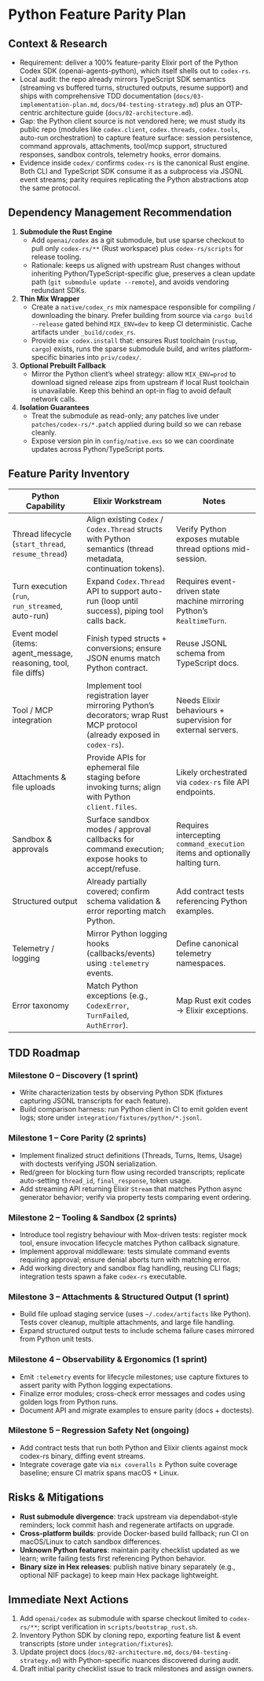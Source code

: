 # Python Feature Parity Plan

## Context & Research
- Requirement: deliver a 100% feature-parity Elixir port of the Python Codex SDK (openai-agents-python), which itself shells out to `codex-rs`.
- Local audit: the repo already mirrors TypeScript SDK semantics (streaming vs buffered turns, structured outputs, resume support) and ships with comprehensive TDD documentation (`docs/03-implementation-plan.md`, `docs/04-testing-strategy.md`) plus an OTP-centric architecture guide (`docs/02-architecture.md`).
- Gap: the Python client source is not vendored here; we must study its public repo (modules like `codex.client`, `codex.threads`, `codex.tools`, auto-run orchestration) to capture feature surface: session persistence, command approvals, attachments, tool/mcp support, structured responses, sandbox controls, telemetry hooks, error domains.
- Evidence inside `codex/` confirms `codex-rs` is the canonical Rust engine. Both CLI and TypeScript SDK consume it as a subprocess via JSONL event streams; parity requires replicating the Python abstractions atop the same protocol.

## Dependency Management Recommendation
1. **Submodule the Rust Engine**  
   - Add `openai/codex` as a git submodule, but use sparse checkout to pull only `codex-rs/**` (Rust workspace) plus `codex-rs/scripts` for release tooling.  
   - Rationale: keeps us aligned with upstream Rust changes without inheriting Python/TypeScript-specific glue, preserves a clean update path (`git submodule update --remote`), and avoids vendoring redundant SDKs.
2. **Thin Mix Wrapper**  
   - Create a `native/codex_rs` mix namespace responsible for compiling / downloading the binary. Prefer building from source via `cargo build --release` gated behind `MIX_ENV=dev` to keep CI deterministic. Cache artifacts under `_build/codex_rs`.  
   - Provide `mix codex.install` that: ensures Rust toolchain (`rustup`, `cargo`) exists, runs the sparse submodule build, and writes platform-specific binaries into `priv/codex/`.
3. **Optional Prebuilt Fallback**  
   - Mirror the Python client’s wheel strategy: allow `MIX_ENV=prod` to download signed release zips from upstream if local Rust toolchain is unavailable. Keep this behind an opt-in flag to avoid default network calls.
4. **Isolation Guarantees**  
   - Treat the submodule as read-only; any patches live under `patches/codex-rs/*.patch` applied during build so we can rebase cleanly.  
   - Expose version pin in `config/native.exs` so we can coordinate updates across Python/TypeScript ports.

## Feature Parity Inventory
| Python Capability | Elixir Workstream | Notes |
|-------------------|-------------------|-------|
| Thread lifecycle (`start_thread`, `resume_thread`) | Align existing `Codex` / `Codex.Thread` structs with Python semantics (thread metadata, continuation tokens). | Verify Python exposes mutable thread options mid-session. |
| Turn execution (`run`, `run_streamed`, auto-run) | Expand `Codex.Thread` API to support auto-run (loop until success), piping tool calls back. | Requires event-driven state machine mirroring Python’s `RealtimeTurn`. |
| Event model (items: agent_message, reasoning, tool, file diffs) | Finish typed structs + conversions; ensure JSON enums match Python contract. | Reuse JSONL schema from TypeScript docs. |
| Tool / MCP integration | Implement tool registration layer mirroring Python’s decorators; wrap Rust MCP protocol (already exposed in `codex-rs`). | Needs Elixir behaviours + supervision for external servers. |
| Attachments & file uploads | Provide APIs for ephemeral file staging before invoking turns; align with Python `client.files`. | Likely orchestrated via `codex-rs` file API endpoints. |
| Sandbox & approvals | Surface sandbox modes / approval callbacks for command execution; expose hooks to accept/refuse. | Requires intercepting `command_execution` items and optionally halting turn. |
| Structured output | Already partially covered; confirm schema validation & error reporting match Python. | Add contract tests referencing Python examples. |
| Telemetry / logging | Mirror Python logging hooks (callbacks/events) using `:telemetry` events. | Define canonical telemetry namespaces. |
| Error taxonomy | Match Python exceptions (e.g., `CodexError`, `TurnFailed`, `AuthError`). | Map Rust exit codes -> Elixir exceptions. |

## TDD Roadmap
### Milestone 0 – Discovery (1 sprint)
- Write characterization tests by observing Python SDK (fixtures capturing JSONL transcripts for each feature).
- Build comparison harness: run Python client in CI to emit golden event logs; store under `integration/fixtures/python/*.jsonl`.

### Milestone 1 – Core Parity (2 sprints)
- Implement finalized struct definitions (Threads, Turns, Items, Usage) with doctests verifying JSON serialization.
- Red/green for blocking turn flow using recorded transcripts; replicate auto-setting `thread_id`, `final_response`, token usage.
- Add streaming API returning Elixir `Stream` that matches Python async generator behavior; verify via property tests comparing event ordering.

### Milestone 2 – Tooling & Sandbox (2 sprints)
- Introduce tool registry behaviour with Mox-driven tests: register mock tool, ensure invocation lifecycle matches Python callback signature.
- Implement approval middleware: tests simulate command events requiring approval; ensure denial aborts turn with matching error.
- Add working directory and sandbox flag handling, reusing CLI flags; integration tests spawn a fake `codex-rs` executable.

### Milestone 3 – Attachments & Structured Output (1 sprint)
- Build file upload staging service (uses `~/.codex/artifacts` like Python). Tests cover cleanup, multiple attachments, and large file handling.
- Expand structured output tests to include schema failure cases mirrored from Python unit tests.

### Milestone 4 – Observability & Ergonomics (1 sprint)
- Emit `:telemetry` events for lifecycle milestones; use capture fixtures to assert parity with Python logging expectations.
- Finalize error modules; cross-check error messages and codes using golden logs from Python runs.
- Document API and migrate examples to ensure parity (docs + doctests).

### Milestone 5 – Regression Safety Net (ongoing)
- Add contract tests that run both Python and Elixir clients against mock codex-rs binary, diffing event streams.
- Integrate coverage gate via `mix coveralls` ≥ Python suite coverage baseline; ensure CI matrix spans macOS + Linux.

## Risks & Mitigations
- **Rust submodule divergence**: track upstream via dependabot-style reminders; lock commit hash and regenerate artifacts on upgrade.  
- **Cross-platform builds**: provide Docker-based build fallback; run CI on macOS/Linux to catch sandbox differences.  
- **Unknown Python features**: maintain parity checklist updated as we learn; write failing tests first referencing Python behavior.  
- **Binary size in Hex releases**: publish native binary separately (e.g., optional NIF package) to keep main Hex package lightweight.

## Immediate Next Actions
1. Add `openai/codex` as submodule with sparse checkout limited to `codex-rs/**`; script verification in `scripts/bootstrap_rust.sh`.  
2. Inventory Python SDK by cloning repo, exporting feature list & event transcripts (store under `integration/fixtures`).  
3. Update project docs (`docs/02-architecture.md`, `docs/04-testing-strategy.md`) with Python-specific nuances discovered during audit.  
4. Draft initial parity checklist issue to track milestones and assign owners.
